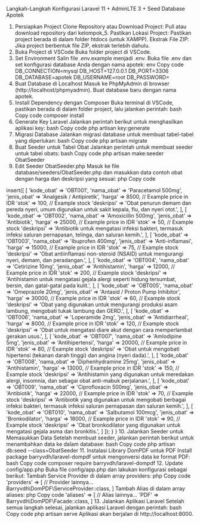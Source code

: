 Langkah-Langkah Konfigurasi Laravel 11 + AdminLTE 3 + Seed Database Apotek
1. Persiapkan Project
Clone Repository atau Download Project:
Pull atau download repository dari kelompok_5.
Pastikan Lokasi Project:
Pastikan project berada di dalam folder htdocs (untuk XAMPP).
Ekstrak File ZIP:
Jika project berbentuk file ZIP, ekstrak terlebih dahulu.
2. Buka Project di VSCode
Buka folder project di VSCode.
3. Set Environment
Salin file .env.example menjadi .env.
Buka file .env dan set konfigurasi database Anda dengan nama apotek:
env
Copy code
DB_CONNECTION=mysql
DB_HOST=127.0.0.1
DB_PORT=3306
DB_DATABASE=apotek
DB_USERNAME=root
DB_PASSWORD=
4. Buat Database di Localhost
Masuk ke PhpMyAdmin di browser (http://localhost/phpmyadmin).
Buat database baru dengan nama apotek.
5. Install Dependency dengan Composer
Buka terminal di VSCode, pastikan berada di dalam folder project, lalu jalankan perintah:
bash
Copy code
composer install
6. Generate Key Laravel
Jalankan perintah berikut untuk menghasilkan aplikasi key:
bash
Copy code
php artisan key:generate
7. Migrasi Database
Jalankan migrasi database untuk membuat tabel-tabel yang diperlukan:
bash
Copy code
php artisan migrate
8. Buat Seeder untuk Tabel Obat
Jalankan perintah untuk membuat seeder untuk tabel obats:
bash
Copy code
php artisan make:seeder ObatSeeder
9. Edit Seeder ObatSeeder.php
Masuk ke file database/seeders/ObatSeeder.php dan masukkan data contoh obat dengan harga dan deskripsi yang sesuai:
php
Copy code
<?php

namespace Database\Seeders;

use Illuminate\Database\Seeder;
use Illuminate\Support\Facades\DB;

class ObatSeeder extends Seeder
{
    public function run()
    {
        // Sample data for obat (medications) with additional fields like kode_obat, jenis_obat, and stok
        DB::table('obats')->insert([
            [
                'kode_obat' => 'OBT001',
                'nama_obat' => 'Paracetamol 500mg',
                'jenis_obat' => 'Analgesik / Antipiretik',
                'harga' => 8500, // Example price in IDR
                'stok' => 100, // Example stock
                'deskripsi' => 'Obat penurun demam dan pereda nyeri, umum digunakan untuk sakit kepala, flu, dan nyeri otot.',
            ],
            [
                'kode_obat' => 'OBT002',
                'nama_obat' => 'Amoxicillin 500mg',
                'jenis_obat' => 'Antibiotik',
                'harga' => 25000, // Example price in IDR
                'stok' => 50, // Example stock
                'deskripsi' => 'Antibiotik untuk mengatasi infeksi bakteri, termasuk infeksi saluran pernapasan, telinga, dan saluran kemih.',
            ],
            [
                'kode_obat' => 'OBT003',
                'nama_obat' => 'Ibuprofen 400mg',
                'jenis_obat' => 'Anti-inflamasi',
                'harga' => 15000, // Example price in IDR
                'stok' => 75, // Example stock
                'deskripsi' => 'Obat antiinflamasi non-steroid (NSAID) untuk mengurangi nyeri, demam, dan peradangan.',
            ],
            [
                'kode_obat' => 'OBT004',
                'nama_obat' => 'Cetirizine 10mg',
                'jenis_obat' => 'Antihistamin',
                'harga' => 12000, // Example price in IDR
                'stok' => 200, // Example stock
                'deskripsi' => 'Antihistamin untuk mengatasi gejala alergi seperti hidung tersumbat, bersin, dan gatal-gatal pada kulit.',
            ],
            [
                'kode_obat' => 'OBT005',
                'nama_obat' => 'Omeprazole 20mg',
                'jenis_obat' => 'Antasid / Proton Pump Inhibitor',
                'harga' => 30000, // Example price in IDR
                'stok' => 60, // Example stock
                'deskripsi' => 'Obat yang digunakan untuk mengurangi produksi asam lambung, mengobati tukak lambung dan GERD.',
            ],
            [
                'kode_obat' => 'OBT006',
                'nama_obat' => 'Loperamide 2mg',
                'jenis_obat' => 'Antidiarrheal',
                'harga' => 8000, // Example price in IDR
                'stok' => 120, // Example stock
                'deskripsi' => 'Obat untuk mengatasi diare akut dengan cara memperlambat gerakan usus.',
            ],
            [
                'kode_obat' => 'OBT007',
                'nama_obat' => 'Amlodipine 5mg',
                'jenis_obat' => 'Antihipertensi',
                'harga' => 20000, // Example price in IDR
                'stok' => 80, // Example stock
                'deskripsi' => 'Obat untuk mengobati hipertensi (tekanan darah tinggi) dan angina (nyeri dada).',
            ],
            [
                'kode_obat' => 'OBT008',
                'nama_obat' => 'Diphenhydramine 25mg',
                'jenis_obat' => 'Antihistamin',
                'harga' => 13000, // Example price in IDR
                'stok' => 150, // Example stock
                'deskripsi' => 'Antihistamin yang digunakan untuk meredakan alergi, insomnia, dan sebagai obat anti-mabuk perjalanan.',
            ],
            [
                'kode_obat' => 'OBT009',
                'nama_obat' => 'Ciprofloxacin 500mg',
                'jenis_obat' => 'Antibiotik',
                'harga' => 22000, // Example price in IDR
                'stok' => 70, // Example stock
                'deskripsi' => 'Antibiotik yang digunakan untuk mengobati berbagai infeksi bakteri, termasuk infeksi saluran pernapasan dan saluran kemih.',
            ],
            [
                'kode_obat' => 'OBT010',
                'nama_obat' => 'Salbutamol 100mcg',
                'jenis_obat' => 'Bronkodilator',
                'harga' => 18000, // Example price in IDR
                'stok' => 90, // Example stock
                'deskripsi' => 'Obat bronkodilator yang digunakan untuk mengatasi gejala asma dan bronkitis.',
            ]
        ]);
    }
}

10. Jalankan Seeder untuk Memasukkan Data
Setelah membuat seeder, jalankan perintah berikut untuk menambahkan data ke dalam database:
bash
Copy code
php artisan db:seed --class=ObatSeeder
11. Instalasi Library DomPDF untuk PDF
Install package barryvdh/laravel-dompdf untuk mengonversi data ke format PDF:
bash
Copy code
composer require barryvdh/laravel-dompdf
12. Update config/app.php
Buka file config/app.php dan lakukan konfigurasi sebagai berikut:
Tambah Service Provider di dalam array providers:
php
Copy code
'providers' => [
    // Provider lainnya...
    Barryvdh\DomPDF\ServiceProvider::class,
]
Tambah Alias di dalam array aliases:
php
Copy code
'aliases' => [
    // Alias lainnya...
    'PDF' => Barryvdh\DomPDF\Facade::class,
]
13. Jalankan Aplikasi Laravel
Setelah semua langkah selesai, jalankan aplikasi Laravel dengan perintah:
bash
Copy code
php artisan serve
Aplikasi akan berjalan di http://localhost:8000.
